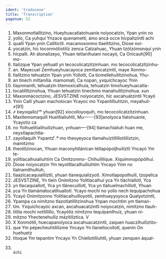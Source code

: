 ```yaml
---
ident: 'traducese'
title: 'Transcription'
pagenum: 52
---
```

1. Maxonmotlallitzino, Hueyhuacatlatohuaníe noíyocatzin, Ypan ynín no
2. yollo, Ca yuhquí Ynzace quenametti, ámo ancá occe hícpaltzintli achi
3. quallí Ypan ynín Callítictlí. macamoxonmo tlaeltítzíno, Diose noí-
4. yocatzin, híc toconmótiotilíz zenca Catzahuac, Yhuan tzótzómonquí ynín
5. hícpalli. Ah átonalizeyo, Yhuan tetlaníhuíaní nocayó, Ca Onicauh[90] mo-
6. tlalizque Ypan yehuatl yn tecocolicatzitzinhuan. mo tecocolicatzítzinhu-
7. an. Mayecuel Zemhueyhuacayoca zemtlancatzíntli, maye Xonmo-
8. tlalítzino tehuatzin Ypan ynín Yollotli, Ca ticmellehuílítzinohua, Yhu-
9. an tinech mítlanílía. mamomatí, Ca nopan, yxquíchcayoc Ynín
10. tlaynmantlí, tehuatzín titemoxícalhuía, tehuatzin timohueyhuacatla-
11. tocatillítzinohua, Yhuan tehuatzin tinechmo manahuílítzinohua. xun 
12. Maxonmácoctzino, JESVSTZINE noiyocatzin, híc axcahuátzintli Ycayó
13. Ynín Callí yhuan macholocan Ycayoc mo Yxpantilliuhtzin, meyahuil- ҂[91]
14. ҂ beyoqaílo)ᵛᵉ yhuan[92] xiocolloyoquih, mo tecocolicatzítzínhuan.
15. Maxitemomaquílí Huelítialiuhtli, Mu—---[93]anolyoca tlatohuaníe, Ycayotiz ca
16. no Yolhuelitialihuilizhuan, ynhuan—-[94] tlamachíaliuh huan me, neyxtlapachtla-
17. zayollaquih Yxpantz ͨ.º mo theoyeyoca tlamahuíztillillotililiztzin, mamitzmo
18. theotítzinocan, Yhuan maconyhtlánícan tétlapópoljhuílíztlí Yncayó Ym te-
19. yolítlacalhuialíuhtím Ca Omitzonmo- Chíhuílílíque. Xíquímmopópólhuí.
20. Diose noiyocatzin Ym teyolítlacalhuílíuhtim Yncayo Ynin no tlalnamíthuílíuh,
21. tlaazicacaquialilíztli, yhuan tlanequializyotl. Xímotlapopolhuílí, tzopelica
22. JESVSTZINE, Yn tleín Onímítzno Yolítlacalhuí yca Yn tláchíallotl, Yca
23. yn tlacaquiallotl, Yca yn tlánecuillotl, Yca yn tlahuelmachíllotl, Yhuan
24. yca Yn tlamámátocatihuallotl. Ycayo mochí no yollo nech tequípachohua
25. Ycayó Onímítzonno Yolitlacalhuílloyotilí, zemhueyyoyoca Qualyotzintli,
26. Ypampa ca nímítzno tlazotlatillítzínohua Ynpan mochtím ym tlaman-
27. tím. Yxquichcayóc axcan, axcahuacatzintli noíyocatzin, nimítzno tlauh-
28. tilílía mochí nottillíllo, Ycayótíz nímítzno tequípanílhuíz, yhuan ní-
29. mítzno Yhectenehuílíz mázítilíztica. V
30.  X Xonmótilí, huecapanolyoca axcahuacatzintli, zaquen huaczíhuílíztito-
31. que Ym pépecheuhtililizme Yncayo Yn tlaneltocollotl, quenín On huehuetz
32. titoque Ym tepantim Yncayo Yn Chiellotillíuhtli, yhuan zenquen áqual-
33.                                                                                        áchi
